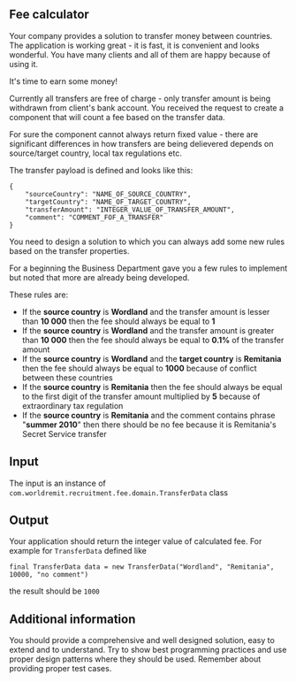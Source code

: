 ## Fee calculator
Your company provides a solution to transfer money between countries. The application is working great - it is fast, it is convenient and looks wonderful. You have many clients and all of them are happy because of using it.

It's time to earn some money!

Currently all transfers are free of charge - only transfer amount is being withdrawn from client's bank account. You received the request to create a component that will count a fee based on the transfer data.

For sure the component cannot always return fixed value - there are significant differences in how transfers are being delievered depends on source/target country, local tax regulations etc. 

The transfer payload is defined and looks like this:
```
{
    "sourceCountry": "NAME_OF_SOURCE_COUNTRY",
    "targetCountry": "NAME_OF_TARGET_COUNTRY",
    "transferAmount": "INTEGER_VALUE_OF_TRANSFER_AMOUNT",
    "comment": "COMMENT_FOF_A_TRANSFER"
}
```

You need to design a solution to which you can always add some new rules based on the transfer properties. 

For a beginning the Business Department gave you a few rules to implement but noted that more are already being developed.

These rules are:
 * If the **source country** is **Wordland** and the transfer amount is lesser than **10 000** then the fee should always be equal to **1**
 * If the **source country** is **Wordland** and the transfer amount is greater than **10 000** then the fee should always be equal to **0.1%** of the transfer amount
 * If the **source country** is **Wordland** and the **target country** is **Remitania** then the fee should always be equal to **1000** because of conflict between these countries
 * If the **source country** is **Remitania** then the fee should always be equal to the first digit of the transfer amount multiplied by **5** because of extraordinary tax regulation
 * If the **source country** is **Remitania** and the comment contains phrase "**summer 2010**" then there should be no fee because it is Remitania's Secret Service transfer
 
## Input
The input is an instance of `com.worldremit.recruitment.fee.domain.TransferData` class
 
## Output
Your application should return the integer value of calculated fee. For example for `TransferData` defined like
 ```
final TransferData data = new TransferData("Wordland", "Remitania", 10000, "no comment")
```  
the result should be `1000`

## Additional information
You should provide a comprehensive and well designed solution, easy to extend and to understand. Try to show best programming practices and use proper design patterns where they should be used. Remember about providing proper test cases.
